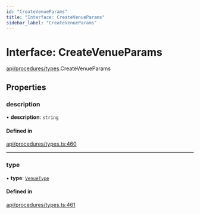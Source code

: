 ```yaml
---
id: "CreateVenueParams"
title: "Interface: CreateVenueParams"
sidebar_label: "CreateVenueParams"
---
```


# Interface: CreateVenueParams

[api/procedures/types](../../../../../modules/API/Procedures/Types/Types.md).CreateVenueParams

## Properties

### description

• **description**: `string`

#### Defined in

[api/procedures/types.ts:460](https://github.com/PolymeshAssociation/polymesh-sdk/blob/15be87e8/src/api/procedures/types.ts#L460)

___

### type

• **type**: [`VenueType`](../../../../../enums/API/Entities/Venue/Types/VenueType/VenueType.md)

#### Defined in

[api/procedures/types.ts:461](https://github.com/PolymeshAssociation/polymesh-sdk/blob/15be87e8/src/api/procedures/types.ts#L461)
